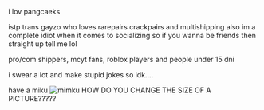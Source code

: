 i lov pangcaeks


istp trans gayzo who loves rarepairs crackpairs and multishipping also im a complete idiot when it comes to 
socializing so if you wanna be friends then straight up tell me lol

pro/com shippers, mcyt fans, roblox players and people under 15 dni

i swear a lot and make stupid jokes so idk....



have a miku 
![mimku](https://github.com/user-attachments/assets/543b3a74-7cdc-4abe-b3ae-6b497b5e6d07)
HOW DO YOU CHANGE THE SIZE OF A PICTURE?????
